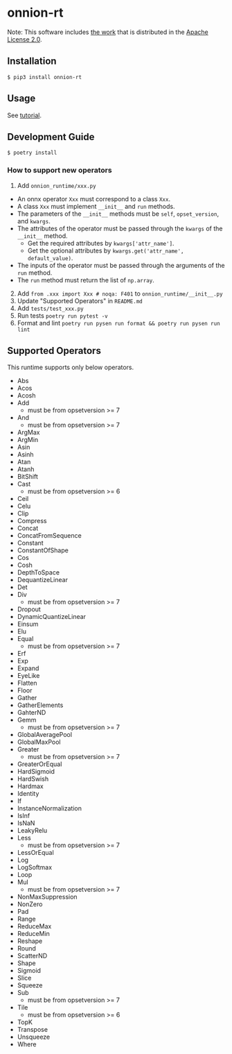 # onnion-rt

Note: This software includes [the work](https://github.com/onnx/onnx) that is distributed in the [Apache License 2.0](https://www.apache.org/licenses/LICENSE-2.0.html).

## Installation

```
$ pip3 install onnion-rt
```

## Usage
See [tutorial](https://github.com/Idein/onnion/tree/master#tutorial).

## Development Guide

```
$ poetry install
```

### How to support new operators

1. Add `onnion_runtime/xxx.py`
  - An onnx operator `Xxx` must correspond to a class `Xxx`.
  - A class `Xxx` must implement `__init__` and `run` methods.
  - The parameters of the `__init__` methods must be `self`, `opset_version`, and `kwargs`.
  - The attributes of the operator must be passed through the `kwargs` of the `__init__` method.
    - Get the required attributes by `kwargs['attr_name']`.
    - Get the optional attributes by `kwargs.get('attr_name', default_value)`.
  - The inputs of the operator must be passed through the arguments of the `run` method.
  - The `run` method must return the list of `np.array`.
2. Add `from .xxx import Xxx # noqa: F401` to `onnion_runtime/__init__.py`
3. Update "Supported Operators" in `README.md`
4. Add `tests/test_xxx.py`
5. Run tests `poetry run pytest -v`
6. Format and lint `poetry run pysen run format && poetry run pysen run lint`

## Supported Operators
This runtime supports only below operators.

- Abs
- Acos
- Acosh
- Add
  - must be from opsetversion >= 7
- And
  - must be from opsetversion >= 7
- ArgMax
- ArgMin
- Asin
- Asinh
- Atan
- Atanh
- BitShift
- Cast
  - must be from opsetversion >= 6
- Ceil
- Celu
- Clip
- Compress
- Concat
- ConcatFromSequence
- Constant
- ConstantOfShape
- Cos
- Cosh
- DepthToSpace
- DequantizeLinear
- Det
- Div
  - must be from opsetversion >= 7
- Dropout
- DynamicQuantizeLinear
- Einsum
- Elu
- Equal
  - must be from opsetversion >= 7
- Erf
- Exp
- Expand
- EyeLike
- Flatten
- Floor
- Gather
- GatherElements
- GahterND
- Gemm
  - must be from opsetversion >= 7
- GlobalAveragePool
- GlobalMaxPool
- Greater
  - must be from opsetversion >= 7
- GreaterOrEqual
- HardSigmoid
- HardSwish
- Hardmax
- Identity
- If
- InstanceNormalization
- IsInf
- IsNaN
- LeakyRelu
- Less
  - must be from opsetversion >= 7
- LessOrEqual
- Log
- LogSoftmax
- Loop
- Mul
  - must be from opsetversion >= 7
- NonMaxSuppression
- NonZero
- Pad
- Range
- ReduceMax
- ReduceMin
- Reshape
- Round
- ScatterND
- Shape
- Sigmoid
- Slice
- Squeeze
- Sub
  - must be from opsetversion >= 7
- Tile
  - must be from opsetversion >= 6
- TopK
- Transpose
- Unsqueeze
- Where
